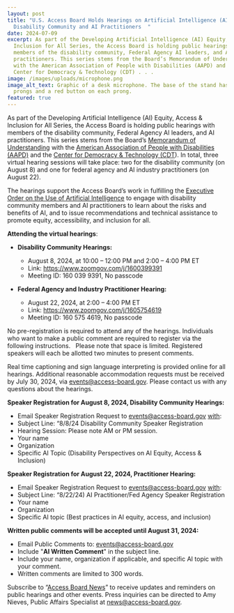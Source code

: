 ```yaml
---
layout: post
title: "U.S. Access Board Holds Hearings on Artificial Intelligence (AI) for
  Disability Community and AI Practitioners  "
date: 2024-07-09
excerpt: As part of the Developing Artificial Intelligence (AI) Equity, Access &
  Inclusion for All Series, the Access Board is holding public hearings with
  members of the disability community, Federal Agency AI leaders, and AI
  practitioners. This series stems from the Board’s Memorandum of Understanding
  with the American Association of People with Disabilities (AAPD) and the
  Center for Democracy & Technology (CDT) . . .
image: /images/uploads/microphone.png
image_alt_text: Graphic of a desk microphone. The base of the stand has two
  prongs and a red button on each prong.
featured: true
---
```

As part of the Developing Artificial Intelligence (AI) Equity, Access & Inclusion for All Series, the Access Board is holding public hearings with members of the disability community, Federal Agency AI leaders, and AI practitioners. This series stems from the Board’s [Memorandum of Understanding](https://www.access-board.gov/news/2024/05/15/u-s-access-board-holds-signing-of-artificial-intelligence-memorandum-of-understanding-with-disability-and-technology-partners/) with the [American Association of People with Disabilities (AAPD)](https://www.aapd.com/) and the [Center for Democracy & Technology (](https://cdt.org/)[CDT](<>)). In total, three virtual hearing sessions will take place: two for the disability community (on August 8) and one for federal agency and AI industry practitioners (on August 22).

The hearings support the Access Board’s work in fulfilling the [Executive Order on the Use of Artificial Intelligence](https://www.whitehouse.gov/briefing-room/presidential-actions/2023/10/30/executive-order-on-the-safe-secure-and-trustworthy-development-and-use-of-artificial-intelligence/) to engage with disability community members and AI practitioners to learn about the risks and benefits of AI, and to issue recommendations and technical assistance to promote equity, accessibility, and inclusion for all.

**Attending the virtual hearings**:

* **Disability Community Hearings:**

  * August 8, 2024, at 10:00 – 12:00 PM and 2:00 – 4:00 PM ET
  * Link: <https://www.zoomgov.com/j/1600399391>
  * Meeting ID: 160 039 9391, No passcode

* **Federal Agency and Industry Practitioner Hearing:**

  * August 22, 2024, at 2:00 – 4:00 PM ET
  * Link: <https://www.zoomgov.com/j/1605754619>
  * Meeting ID: 160 575 4619, No passcode

No pre-registration is required to attend any of the hearings. Individuals who want to make a public comment are required to register via the following instructions.   Please note that space is limited. Registered speakers will each be allotted two minutes to present comments.

Real time captioning and sign language interpreting is provided online for all hearings. Additional reasonable accommodation requests must be received by July 30, 2024, via [events@access-board.gov](mailto:events@access-board.gov). Please contact us with any questions about the hearings.

**Speaker Registration for August 8, 2024, Disability Community Hearings:**

* Email Speaker Registration Request to [events@access-board.gov](mailto:events@access-board.gov) [with](<>):
* Subject Line: “8/8/24 Disability Community Speaker Registration
* Hearing Session: Please note AM or PM session.
* Your name
* Organization
* Specific AI Topic (Disability Perspectives on AI Equity, Access & Inclusion)

**Speaker Registration for August 22, 2024, Practitioner Hearing:**

* Email Speaker Registration Request to [events@access-board.gov](mailto:events@access-board.gov) [with](<>):
* Subject Line: “8/22/24) AI Practitioner/Fed Agency Speaker Registration
* Your name
* Organization
* Specific AI topic (Best practices in AI equity, access, and inclusion)

**Written public comments will be accepted until August 31, 2024:**

* Email Public Comments to: [events@access-board.gov](mailto:events@access-board.gov)
* Include "**AI Written Comment**" in the subject line.
* Include your name, organization if applicable, and specific AI topic with your comment.
* Written comments are limited to 300 words.

Subscribe to “[Access Board News](https://public.govdelivery.com/accounts/USACCESS/subscriber/qualify?commit=Subscribe&topic_id=USACCESS_1)” to receive updates and reminders on public hearings and other events. Press inquiries can be directed to Amy Nieves, Public Affairs Specialist at [news@access-board.gov](mailto:News@access-board.gov).